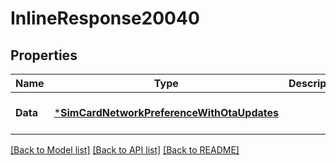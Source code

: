 # InlineResponse20040

## Properties
Name | Type | Description | Notes
------------ | ------------- | ------------- | -------------
**Data** | [***SimCardNetworkPreferenceWithOtaUpdates**](SIMCardNetworkPreferenceWithOTAUpdates.md) |  | [optional] [default to null]

[[Back to Model list]](../README.md#documentation-for-models) [[Back to API list]](../README.md#documentation-for-api-endpoints) [[Back to README]](../README.md)

